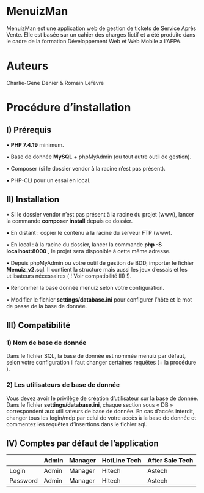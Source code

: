 # MenuizMan

MenuizMan est une application web de gestion de tickets de Service Après Vente.
Elle est basée sur un cahier des charges fictif et a été produite dans le cadre de la formation Développement Web et Web Mobile a l'AFPA.

# Auteurs

Charlie-Gene Denier & Romain Lefèvre

# Procédure d’installation

## I) Prérequis

• **PHP 7.4.19** minimum.

• Base de donnée **MySQL** + phpMyAdmin (ou tout autre outil de gestion).

• Composer (si le dossier vendor à la racine n’est pas présent).

• PHP-CLI pour un essai en local.

## II) Installation

• Si le dossier vendor n’est pas présent à la racine du projet (www), lancer la commande
**composer install** depuis ce dossier.

• En distant : copier le contenu à la racine du serveur FTP (www).

• En local : à la racine du dossier, lancer la commande **php -S localhost:8000** , le
projet sera disponible à cette même adresse.

• Depuis phpMyAdmin ou votre outil de gestion de BDD, importer le fichier
**Menuiz_v2.sql**. Il contient la structure mais aussi les jeux d’essais et les utilisateurs
nécessaires ( ! Voir compatibilité III) !).

• Renommer la base donnée menuiz selon votre configuration.

• Modifier le fichier **settings/database.ini** pour configurer l’hôte et le mot de passe de la
base de donnée.

## III) Compatibilité

###  1) Nom de base de donnée

Dans le fichier SQL, la base de donnée est nommée menuiz par défaut, selon votre
configuration il faut changer certaines requêtes (+ la procédure ).

###  2) Les utilisateurs de base de donnée

Vous devez avoir le privilège de création d’utilisateur sur la base de donnée.
Dans le fichier **settings/database.ini**, chaque section sous « DB » correspondent aux
utilisateurs de base de donnée.
En cas d’accès interdit, changer tous les login/mdp par celui de votre accès à la base de
donnée et commentez les requêtes d’insertions dans le fichier sql.

## IV) Comptes par défaut de l’application
|     | Admin | Manager | HotLine Tech | After Sale Tech |
|-----|-------|---------|--------------|-----------------|
|Login| Admin | Manager | Hltech | Astech|
|Password| Admin|Manager|Hltech|Astech
